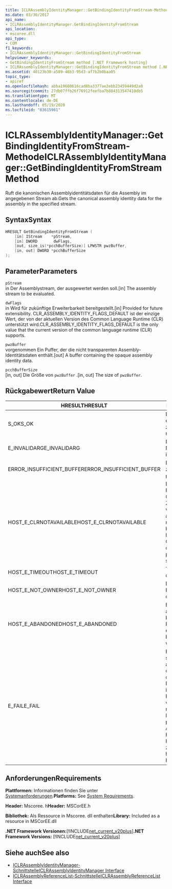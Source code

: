 ```yaml
---
title: ICLRAssemblyIdentityManager::GetBindingIdentityFromStream-Methode
ms.date: 03/30/2017
api_name:
- ICLRAssemblyIdentityManager.GetBindingIdentityFromStream
api_location:
- mscoree.dll
api_type:
- COM
f1_keywords:
- ICLRAssemblyIdentityManager::GetBindingIdentityFromStream
helpviewer_keywords:
- GetBindingIdentityFromStream method [.NET Framework hosting]
- ICLRAssemblyIdentityManager::GetBindingIdentityFromStream method [.NET Framework hosting]
ms.assetid: 40123b30-a589-46b3-95d3-af7b2b0baa05
topic_type:
- apiref
ms.openlocfilehash: abba19600616cad8ba3377ae2ebb23459449d2a0
ms.sourcegitcommit: 27db07ffb26f76912feefba7b884313547410db5
ms.translationtype: MT
ms.contentlocale: de-DE
ms.lasthandoff: 05/19/2020
ms.locfileid: "83615981"
---
```

# <a name="iclrassemblyidentitymanagergetbindingidentityfromstream-method"></a><span data-ttu-id="e2efe-102">ICLRAssemblyIdentityManager::GetBindingIdentityFromStream-Methode</span><span class="sxs-lookup"><span data-stu-id="e2efe-102">ICLRAssemblyIdentityManager::GetBindingIdentityFromStream Method</span></span>
<span data-ttu-id="e2efe-103">Ruft die kanonischen Assemblyidentitätsdaten für die Assembly im angegebenen Stream ab.</span><span class="sxs-lookup"><span data-stu-id="e2efe-103">Gets the canonical assembly identity data for the assembly in the specified stream.</span></span>  
  
## <a name="syntax"></a><span data-ttu-id="e2efe-104">Syntax</span><span class="sxs-lookup"><span data-stu-id="e2efe-104">Syntax</span></span>  
  
```cpp  
HRESULT GetBindingIdentityFromStream (  
    [in] IStream    *pStream,  
    [in] DWORD       dwFlags,  
    [out, size_is(*pcchBufferSize)] LPWSTR pwzBuffer,  
    [in, out] DWORD *pcchBufferSize  
);  
```  
  
## <a name="parameters"></a><span data-ttu-id="e2efe-105">Parameter</span><span class="sxs-lookup"><span data-stu-id="e2efe-105">Parameters</span></span>  
 `pStream`  
 <span data-ttu-id="e2efe-106">in Der Assemblystream, der ausgewertet werden soll.</span><span class="sxs-lookup"><span data-stu-id="e2efe-106">[in] The assembly stream to be evaluated.</span></span>  
  
 `dwFlags`  
 <span data-ttu-id="e2efe-107">in Wird für zukünftige Erweiterbarkeit bereitgestellt.</span><span class="sxs-lookup"><span data-stu-id="e2efe-107">[in] Provided for future extensibility.</span></span> <span data-ttu-id="e2efe-108">CLR_ASSEMBLY_IDENTITY_FLAGS_DEFAULT ist der einzige Wert, der von der aktuellen Version des Common Language Runtime (CLR) unterstützt wird.</span><span class="sxs-lookup"><span data-stu-id="e2efe-108">CLR_ASSEMBLY_IDENTITY_FLAGS_DEFAULT is the only value that the current version of the common language runtime (CLR) supports.</span></span>  
  
 `pwzBuffer`  
 <span data-ttu-id="e2efe-109">vorgenommen Ein Puffer, der die nicht transparenten Assembly-Identitätsdaten enthält.</span><span class="sxs-lookup"><span data-stu-id="e2efe-109">[out] A buffer containing the opaque assembly identity data.</span></span>  
  
 `pcchBufferSize`  
 <span data-ttu-id="e2efe-110">[in, out] Die Größe von `pwzBuffer` .</span><span class="sxs-lookup"><span data-stu-id="e2efe-110">[in, out] The size of `pwzBuffer`.</span></span>  
  
## <a name="return-value"></a><span data-ttu-id="e2efe-111">Rückgabewert</span><span class="sxs-lookup"><span data-stu-id="e2efe-111">Return Value</span></span>  
  
|<span data-ttu-id="e2efe-112">HRESULT</span><span class="sxs-lookup"><span data-stu-id="e2efe-112">HRESULT</span></span>|<span data-ttu-id="e2efe-113">BESCHREIBUNG</span><span class="sxs-lookup"><span data-stu-id="e2efe-113">Description</span></span>|  
|-------------|-----------------|  
|<span data-ttu-id="e2efe-114">S_OK</span><span class="sxs-lookup"><span data-stu-id="e2efe-114">S_OK</span></span>|<span data-ttu-id="e2efe-115">Die Methode wurde erfolgreich zurückgegeben.</span><span class="sxs-lookup"><span data-stu-id="e2efe-115">The method returned successfully.</span></span>|  
|<span data-ttu-id="e2efe-116">E_INVALIDARG</span><span class="sxs-lookup"><span data-stu-id="e2efe-116">E_INVALIDARG</span></span>|<span data-ttu-id="e2efe-117">Der angegebene `pStream` ist NULL.</span><span class="sxs-lookup"><span data-stu-id="e2efe-117">The supplied `pStream` is null.</span></span>|  
|<span data-ttu-id="e2efe-118">ERROR_INSUFFICIENT_BUFFER</span><span class="sxs-lookup"><span data-stu-id="e2efe-118">ERROR_INSUFFICIENT_BUFFER</span></span>|<span data-ttu-id="e2efe-119">Die Größe von `pwzBuffer` ist zu klein.</span><span class="sxs-lookup"><span data-stu-id="e2efe-119">The size of `pwzBuffer` is too small.</span></span>|  
|<span data-ttu-id="e2efe-120">HOST_E_CLRNOTAVAILABLE</span><span class="sxs-lookup"><span data-stu-id="e2efe-120">HOST_E_CLRNOTAVAILABLE</span></span>|<span data-ttu-id="e2efe-121">Die CLR wurde nicht in einen Prozess geladen, oder die CLR befindet sich in einem Zustand, in dem Sie verwalteten Code nicht ausführen oder den-Befehl nicht erfolgreich verarbeiten kann.</span><span class="sxs-lookup"><span data-stu-id="e2efe-121">The CLR has not been loaded into a process, or the CLR is in a state in which it cannot run managed code or process the call successfully.</span></span>|  
|<span data-ttu-id="e2efe-122">HOST_E_TIMEOUT</span><span class="sxs-lookup"><span data-stu-id="e2efe-122">HOST_E_TIMEOUT</span></span>|<span data-ttu-id="e2efe-123">Timeout des Aufrufes.</span><span class="sxs-lookup"><span data-stu-id="e2efe-123">The call timed out.</span></span>|  
|<span data-ttu-id="e2efe-124">HOST_E_NOT_OWNER</span><span class="sxs-lookup"><span data-stu-id="e2efe-124">HOST_E_NOT_OWNER</span></span>|<span data-ttu-id="e2efe-125">Der Aufrufer ist nicht Besitzer der Sperre.</span><span class="sxs-lookup"><span data-stu-id="e2efe-125">The caller does not own the lock.</span></span>|  
|<span data-ttu-id="e2efe-126">HOST_E_ABANDONED</span><span class="sxs-lookup"><span data-stu-id="e2efe-126">HOST_E_ABANDONED</span></span>|<span data-ttu-id="e2efe-127">Ein Ereignis wurde abgebrochen, während ein blockierter Thread oder eine Fiber darauf wartete.</span><span class="sxs-lookup"><span data-stu-id="e2efe-127">An event was canceled while a blocked thread or fiber was waiting on it.</span></span>|  
|<span data-ttu-id="e2efe-128">E_FAIL</span><span class="sxs-lookup"><span data-stu-id="e2efe-128">E_FAIL</span></span>|<span data-ttu-id="e2efe-129">Ein unbekannter schwerwiegender Fehler ist aufgetreten.</span><span class="sxs-lookup"><span data-stu-id="e2efe-129">An unknown catastrophic failure occurred.</span></span> <span data-ttu-id="e2efe-130">Wenn eine Methode E_FAIL zurückgibt, ist die CLR innerhalb des Prozesses nicht mehr verwendbar.</span><span class="sxs-lookup"><span data-stu-id="e2efe-130">If a method returns E_FAIL, the CLR is no longer usable within the process.</span></span> <span data-ttu-id="e2efe-131">Nachfolgende Aufrufe von Hostingmethoden geben HOST_E_CLRNOTAVAILABLE zurück.</span><span class="sxs-lookup"><span data-stu-id="e2efe-131">Subsequent calls to hosting methods return HOST_E_CLRNOTAVAILABLE.</span></span>|  
  
## <a name="requirements"></a><span data-ttu-id="e2efe-132">Anforderungen</span><span class="sxs-lookup"><span data-stu-id="e2efe-132">Requirements</span></span>  
 <span data-ttu-id="e2efe-133">**Plattformen:** Informationen finden Sie unter [Systemanforderungen](../../get-started/system-requirements.md).</span><span class="sxs-lookup"><span data-stu-id="e2efe-133">**Platforms:** See [System Requirements](../../get-started/system-requirements.md).</span></span>  
  
 <span data-ttu-id="e2efe-134">**Header:** Mscoree. h</span><span class="sxs-lookup"><span data-stu-id="e2efe-134">**Header:** MSCorEE.h</span></span>  
  
 <span data-ttu-id="e2efe-135">**Bibliothek:** Als Ressource in Mscoree. dll enthalten</span><span class="sxs-lookup"><span data-stu-id="e2efe-135">**Library:** Included as a resource in MSCorEE.dll</span></span>  
  
 <span data-ttu-id="e2efe-136">**.NET Framework Versionen:**[!INCLUDE[net_current_v20plus](../../../../includes/net-current-v20plus-md.md)]</span><span class="sxs-lookup"><span data-stu-id="e2efe-136">**.NET Framework Versions:** [!INCLUDE[net_current_v20plus](../../../../includes/net-current-v20plus-md.md)]</span></span>  
  
## <a name="see-also"></a><span data-ttu-id="e2efe-137">Siehe auch</span><span class="sxs-lookup"><span data-stu-id="e2efe-137">See also</span></span>

- [<span data-ttu-id="e2efe-138">ICLRAssemblyIdentityManager-Schnittstelle</span><span class="sxs-lookup"><span data-stu-id="e2efe-138">ICLRAssemblyIdentityManager Interface</span></span>](iclrassemblyidentitymanager-interface.md)
- [<span data-ttu-id="e2efe-139">ICLRAssemblyReferenceList-Schnittstelle</span><span class="sxs-lookup"><span data-stu-id="e2efe-139">ICLRAssemblyReferenceList Interface</span></span>](iclrassemblyreferencelist-interface.md)
